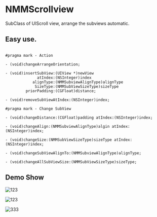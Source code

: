 # NMMScrollview


SubClass of UIScroll view, arrange the subviews automatic.

## Easy use.

~~~objc

#pragma mark - Action

- (void)changeArrangeOrientation;

- (void)insertSubView:(UIView *)newView
              atIndex:(NSInteger)index
            alignType:(NMMSubviewAlignType)alignType
             SizeType:(NMMSubViewSizeType)sizeType
         priorPadding:(CGFloat)distance;

- (void)removeSubViewAtIndex:(NSInteger)index;

#pragma mark - Change SubView

- (void)changeDistance:(CGFloat)padding atIndex:(NSInteger)index;

- (void)changeAlign:(NMMSubviewAlignType)algin atIndex:(NSInteger)index;

- (void)changeSize:(NMMSubViewSizeType)sizeType atIndex:(NSInteger)index;

- (void)changeSubViewAlignTo:(NMMSubviewAlignType)alignType;

- (void)changeAllSubViewSize:(NMMSubViewSizeType)sizeType;

~~~

## Demo Show

![123](https://raw.githubusercontent.com/Wing-Of-War/NPScrollview/master/Gif/1.gif)

![123](https://raw.githubusercontent.com/Wing-Of-War/NPScrollview/master/Gif/2.gif)

![333](https://raw.githubusercontent.com/Wing-Of-War/NPScrollview/master/Gif/3.gif)
